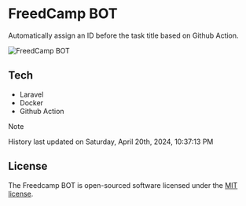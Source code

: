 # FreedCamp BOT

Automatically assign an ID before the task title based on Github Action.

![FreedCamp BOT](https://repository-images.githubusercontent.com/737932867/7d34798b-2680-471c-b089-a78a718d3d6a)

## Tech

- Laravel
- Docker
- Github Action

> [!NOTE]  
> History last updated on Saturday, April 20th, 2024, 10:37:13 PM

## License

The Freedcamp BOT is open-sourced software licensed under the [MIT license](https://opensource.org/licenses/MIT).

